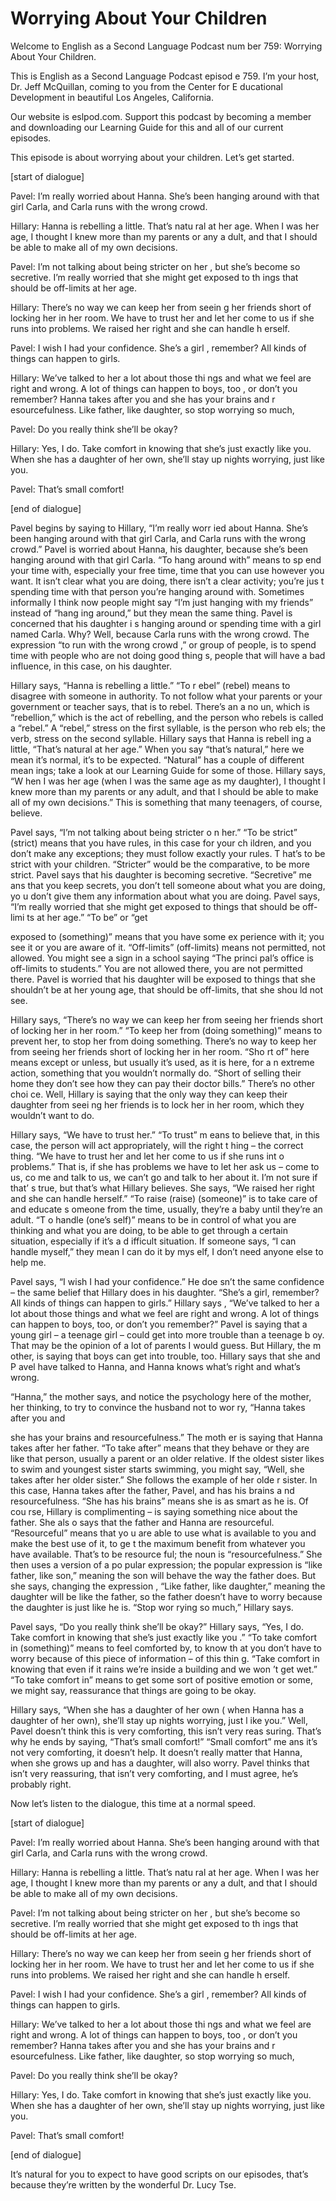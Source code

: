 # Worrying About Your Children

Welcome to English as a Second Language Podcast num ber 759: Worrying About Your Children.

This is English as a Second Language Podcast episod e 759.  I’m your host, Dr. Jeff McQuillan, coming to you from the Center for E ducational Development in beautiful Los Angeles, California.

Our website is eslpod.com.  Support this podcast by  becoming a member and downloading our Learning Guide for this and all of our current episodes.

This episode is about worrying about your children.   Let’s get started.

[start of dialogue]

Pavel:  I’m really worried about Hanna.  She’s been  hanging around with that girl Carla, and Carla runs with the wrong crowd.

Hillary:  Hanna is rebelling a little.  That’s natu ral at her age.  When I was her age, I thought I knew more than my parents or any a dult, and that I should be able to make all of my own decisions.

Pavel:  I’m not talking about being stricter on her , but she’s become so secretive. I’m really worried that she might get exposed to th ings that should be off-limits at her age.

Hillary:  There’s no way we can keep her from seein g her friends short of locking her in her room.  We have to trust her and let her come to us if she runs into problems.  We raised her right and she can handle h erself.

Pavel:  I wish I had your confidence.  She’s a girl , remember?  All kinds of things can happen to girls.

Hillary:  We’ve talked to her a lot about those thi ngs and what we feel are right and wrong.  A lot of things can happen to boys, too , or don’t you remember? Hanna takes after you and she has your brains and r esourcefulness.  Like father, like daughter, so stop worrying so much,

Pavel:  Do you really think she’ll be okay?

Hillary:  Yes, I do.  Take comfort in knowing that she’s just exactly like you. When she has a daughter of her own, she’ll stay up nights worrying, just like you.

Pavel:  That’s small comfort!

[end of dialogue]

Pavel begins by saying to Hillary, “I’m really worr ied about Hanna.  She’s been hanging around with that girl Carla, and Carla runs  with the wrong crowd.”  Pavel is worried about Hanna, his daughter, because she’s  been hanging around with that girl Carla.  “To hang around with” means to sp end your time with, especially your free time, time that you can use however you want.  It isn’t clear what you are doing, there isn’t a clear activity; you’re jus t spending time with that person you’re hanging around with.  Sometimes informally I  think now people might say “I’m just hanging with my friends” instead of “hang ing around,” but they mean the same thing.  Pavel is concerned that his daughter i s hanging around or spending time with a girl named Carla.  Why?  Well, because Carla runs with the wrong crowd.  The expression “to run with the wrong crowd ,” or group of people, is to spend time with people who are not doing good thing s, people that will have a bad influence, in this case, on his daughter.

Hillary says, “Hanna is rebelling a little.”  “To r ebel” (rebel) means to disagree with someone in authority.  To not follow what your  parents or your government or teacher says, that is to rebel.  There’s an a no un, which is “rebellion,” which is the act of rebelling, and the person who rebels is called a “rebel.”  A “rebel,” stress on the first syllable, is the person who reb els; the verb, stress on the second syllable.  Hillary says that Hanna is rebell ing a little, “That’s natural at her age.”  When you say “that’s natural,” here we mean it’s normal, it’s to be expected.  “Natural” has a couple of different mean ings; take a look at our Learning Guide for some of those.  Hillary says, “W hen I was her age (when I was the same age as my daughter), I thought I knew more than my parents or any adult, and that I should be able to make all of  my own decisions.”  This is something that many teenagers, of course, believe.

Pavel says, “I’m not talking about being stricter o n her.”  “To be strict” (strict) means that you have rules, in this case for your ch ildren, and you don’t make any exceptions; they must follow exactly your rules.  T hat’s to be strict with your children.  “Stricter” would be the comparative, to be more strict.  Pavel says that his daughter is becoming secretive.  “Secretive” me ans that you keep secrets, you don’t tell someone about what you are doing, yo u don’t give them any information about what you are doing.  Pavel says, “I’m really worried that she might get exposed to things that should be off-limi ts at her age.”  “To be” or “get

exposed to (something)” means that you have some ex perience with it; you see it or you are aware of it.  “Off-limits” (off-limits) means not permitted, not allowed. You might see a sign in a school saying “The princi pal’s office is off-limits to students.”  You are not allowed there, you are not permitted there.  Pavel is worried that his daughter will be exposed to things  that she shouldn’t be at her young age, that should be off-limits, that she shou ld not see.

Hillary says, “There’s no way we can keep her from seeing her friends short of locking her in her room.”  “To keep her from (doing  something)” means to prevent her, to stop her from doing something.  There’s no way to keep her from seeing her friends short of locking her in her room.  “Sho rt of” here means except or unless, but usually it’s used, as it is here, for a n extreme action, something that you wouldn’t normally do.  “Short of selling their home they don’t see how they can pay their doctor bills.”  There’s no other choi ce.  Well, Hillary is saying that the only way they can keep their daughter from seei ng her friends is to lock her in her room, which they wouldn’t want to do.

Hillary says, “We have to trust her.”  “To trust” m eans to believe that, in this case, the person will act appropriately, will the right t hing – the correct thing.  “We have to trust her and let her come to us if she runs int o problems.”  That is, if she has problems we have to let her ask us – come to us, co me and talk to us, we can’t go and talk to her about it.  I’m not sure if that’ s true, but that’s what Hillary believes.  She says, “We raised her right and she can handle herself.”  “To raise (raise) (someone)” is to take care of and educate s omeone from the time, usually, they’re a baby until they’re an adult.  “T o handle (one’s self)” means to be in control of what you are thinking and what you  are doing, to be able to get through a certain situation, especially if it’s a d ifficult situation.  If someone says, “I can handle myself,” they mean I can do it by mys elf, I don’t need anyone else to help me.

Pavel says, “I wish I had your confidence.”  He doe sn’t the same confidence – the same belief that Hillary does in his daughter.  “She’s a girl, remember?  All kinds of things can happen to girls.”  Hillary says , “We’ve talked to her a lot about those things and what we feel are right and wrong.  A lot of things can happen to boys, too, or don’t you remember?”  Pavel is saying  that a young girl – a teenage girl – could get into more trouble than a teenage b oy.  That may be the opinion of a lot of parents I would guess.  But Hillary, the m other, is saying that boys can get into trouble, too.  Hillary says that she and P avel have talked to Hanna, and Hanna knows what’s right and what’s wrong.

“Hanna,” the mother says, and notice the psychology  here of the mother, her thinking, to try to convince the husband not to wor ry, “Hanna takes after you and

she has your brains and resourcefulness.”  The moth er is saying that Hanna takes after her father.  “To take after” means that  they behave or they are like that person, usually a parent or an older relative.   If the oldest sister likes to swim and youngest sister starts swimming, you might say,  “Well, she takes after her older sister.”  She follows the example of her olde r sister.  In this case, Hanna takes after the father, Pavel, and has his brains a nd resourcefulness.  “She has his brains” means she is as smart as he is.  Of cou rse, Hillary is complimenting – is saying something nice about the father.  She als o says that the father and Hanna are resourceful.  “Resourceful” means that yo u are able to use what is available to you and make the best use of it, to ge t the maximum benefit from whatever you have available.  That’s to be resource ful; the noun is “resourcefulness.”  She then uses a version of a po pular expression; the popular expression is “like father, like son,” meaning the son will behave the way the father does.  But she says, changing the expression , “Like father, like daughter,” meaning the daughter will be like the father, so the father doesn’t have to worry because the daughter is just like he is.  “Stop wor rying so much,” Hillary says.

Pavel says, “Do you really think she’ll be okay?”  Hillary says, “Yes, I do.  Take comfort in knowing that she’s just exactly like you .”  “To take comfort in (something)” means to feel comforted by, to know th at you don’t have to worry because of this piece of information – of this thin g.  “Take comfort in knowing that even if it rains we’re inside a building and we won ’t get wet.”  “To take comfort in” means to get some sort of positive emotion or some,  we might say, reassurance that things are going to be okay.

Hillary says, “When she has a daughter of her own ( when Hanna has a daughter of her own), she’ll stay up nights worrying, just l ike you.”  Well, Pavel doesn’t think this is very comforting, this isn’t very reas suring.  That’s why he ends by saying, “That’s small comfort!”  “Small comfort” me ans it’s not very comforting, it doesn’t help.  It doesn’t really matter that Hanna,  when she grows up and has a daughter, will also worry.  Pavel thinks that isn’t  very reassuring, that isn’t very comforting, and I must agree, he’s probably right.

Now let’s listen to the dialogue, this time at a normal speed.

[start of dialogue]

Pavel:  I’m really worried about Hanna.  She’s been  hanging around with that girl Carla, and Carla runs with the wrong crowd.

Hillary:  Hanna is rebelling a little.  That’s natu ral at her age.  When I was her age, I thought I knew more than my parents or any a dult, and that I should be able to make all of my own decisions.

Pavel:  I’m not talking about being stricter on her , but she’s become so secretive. I’m really worried that she might get exposed to th ings that should be off-limits at her age.

Hillary:  There’s no way we can keep her from seein g her friends short of locking her in her room.  We have to trust her and let her come to us if she runs into problems.  We raised her right and she can handle h erself.

Pavel:  I wish I had your confidence.  She’s a girl , remember?  All kinds of things can happen to girls.

Hillary:  We’ve talked to her a lot about those thi ngs and what we feel are right and wrong.  A lot of things can happen to boys, too , or don’t you remember? Hanna takes after you and she has your brains and r esourcefulness.  Like father, like daughter, so stop worrying so much,

Pavel:  Do you really think she’ll be okay?

Hillary:  Yes, I do.  Take comfort in knowing that she’s just exactly like you. When she has a daughter of her own, she’ll stay up nights worrying, just like you.

Pavel:  That’s small comfort!

[end of dialogue]

It’s natural for you to expect to have good scripts  on our episodes, that’s because they’re written by the wonderful Dr. Lucy Tse.





